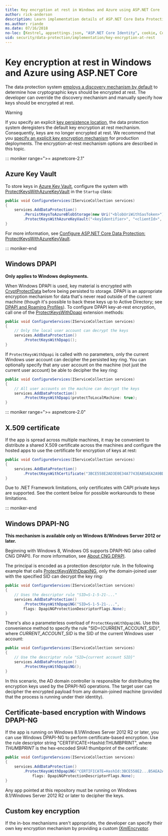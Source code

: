 ```yaml
---
title: Key encryption at rest in Windows and Azure using ASP.NET Core
author: rick-anderson
description: Learn implementation details of ASP.NET Core Data Protection key encryption at rest.
ms.author: riande
ms.date: 07/16/2018
no-loc: [Kestrel, appsettings.json, "ASP.NET Core Identity", cookie, Cookie, Blazor, "Blazor Server", "Blazor WebAssembly", "Identity", "Let's Encrypt", Razor, SignalR]
uid: security/data-protection/implementation/key-encryption-at-rest
---
```

# Key encryption at rest in Windows and Azure using ASP.NET Core

The data protection system [employs a discovery mechanism by default](xref:security/data-protection/configuration/default-settings) to determine how cryptographic keys should be encrypted at rest. The developer can override the discovery mechanism and manually specify how keys should be encrypted at rest.

> [!WARNING]
> If you specify an explicit [key persistence location](xref:security/data-protection/implementation/key-storage-providers), the data protection system deregisters the default key encryption at rest mechanism. Consequently, keys are no longer encrypted at rest. We recommend that you [specify an explicit key encryption mechanism](xref:security/data-protection/implementation/key-encryption-at-rest) for production deployments. The encryption-at-rest mechanism options are described in this topic.

::: moniker range=">= aspnetcore-2.1"

## Azure Key Vault

To store keys in [Azure Key Vault](https://azure.microsoft.com/services/key-vault/), configure the system with [ProtectKeysWithAzureKeyVault](/dotnet/api/microsoft.aspnetcore.dataprotection.azuredataprotectionbuilderextensions.protectkeyswithazurekeyvault) in the `Startup` class:

```csharp
public void ConfigureServices(IServiceCollection services)
{
    services.AddDataProtection()
        .PersistKeysToAzureBlobStorage(new Uri("<blobUriWithSasToken>"))
        .ProtectKeysWithAzureKeyVault("<keyIdentifier>", "<clientId>", "<clientSecret>");
}
```

For more information, see [Configure ASP.NET Core Data Protection: ProtectKeysWithAzureKeyVault](xref:security/data-protection/configuration/overview#protectkeyswithazurekeyvault).

::: moniker-end

## Windows DPAPI

**Only applies to Windows deployments.**

When Windows DPAPI is used, key material is encrypted with [CryptProtectData](/windows/desktop/api/dpapi/nf-dpapi-cryptprotectdata) before being persisted to storage. DPAPI is an appropriate encryption mechanism for data that's never read outside of the current machine (though it's possible to back these keys up to Active Directory; see [DPAPI and Roaming Profiles](https://support.microsoft.com/kb/309408/#6)). To configure DPAPI key-at-rest encryption, call one of the [ProtectKeysWithDpapi](/dotnet/api/microsoft.aspnetcore.dataprotection.dataprotectionbuilderextensions.protectkeyswithdpapi) extension methods:

```csharp
public void ConfigureServices(IServiceCollection services)
{
    // Only the local user account can decrypt the keys
    services.AddDataProtection()
        .ProtectKeysWithDpapi();
}
```

If `ProtectKeysWithDpapi` is called with no parameters, only the current Windows user account can decipher the persisted key ring. You can optionally specify that any user account on the machine (not just the current user account) be able to decipher the key ring:

```csharp
public void ConfigureServices(IServiceCollection services)
{
    // All user accounts on the machine can decrypt the keys
    services.AddDataProtection()
        .ProtectKeysWithDpapi(protectToLocalMachine: true);
}
```

::: moniker range=">= aspnetcore-2.0"

## X.509 certificate

If the app is spread across multiple machines, it may be convenient to distribute a shared X.509 certificate across the machines and configure the hosted apps to use the certificate for encryption of keys at rest:

```csharp
public void ConfigureServices(IServiceCollection services)
{
    services.AddDataProtection()
        .ProtectKeysWithCertificate("3BCE558E2AD3E0E34A7743EAB5AEA2A9BD2575A0");
}
```

Due to .NET Framework limitations, only certificates with CAPI private keys are supported. See the content below for possible workarounds to these limitations.

::: moniker-end

## Windows DPAPI-NG

**This mechanism is available only on Windows 8/Windows Server 2012 or later.**

Beginning with Windows 8, Windows OS supports DPAPI-NG (also called CNG DPAPI). For more information, see [About CNG DPAPI](/windows/desktop/SecCNG/cng-dpapi).

The principal is encoded as a protection descriptor rule. In the following example that calls [ProtectKeysWithDpapiNG](/dotnet/api/microsoft.aspnetcore.dataprotection.dataprotectionbuilderextensions.protectkeyswithdpaping), only the domain-joined user with the specified SID can decrypt the key ring:

```csharp
public void ConfigureServices(IServiceCollection services)
{
    // Uses the descriptor rule "SID=S-1-5-21-..."
    services.AddDataProtection()
        .ProtectKeysWithDpapiNG("SID=S-1-5-21-...",
        flags: DpapiNGProtectionDescriptorFlags.None);
}
```

There's also a parameterless overload of `ProtectKeysWithDpapiNG`. Use this convenience method to specify the rule "SID={CURRENT_ACCOUNT_SID}", where *CURRENT_ACCOUNT_SID* is the SID of the current Windows user account:

```csharp
public void ConfigureServices(IServiceCollection services)
{
    // Use the descriptor rule "SID={current account SID}"
    services.AddDataProtection()
        .ProtectKeysWithDpapiNG();
}
```

In this scenario, the AD domain controller is responsible for distributing the encryption keys used by the DPAPI-NG operations. The target user can decipher the encrypted payload from any domain-joined machine (provided that the process is running under their identity).

## Certificate-based encryption with Windows DPAPI-NG

If the app is running on Windows 8.1/Windows Server 2012 R2 or later, you can use Windows DPAPI-NG to perform certificate-based encryption. Use the rule descriptor string "CERTIFICATE=HashId:THUMBPRINT", where *THUMBPRINT* is the hex-encoded SHA1 thumbprint of the certificate:

```csharp
public void ConfigureServices(IServiceCollection services)
{
    services.AddDataProtection()
        .ProtectKeysWithDpapiNG("CERTIFICATE=HashId:3BCE558E2...B5AEA2A9BD2575A0",
            flags: DpapiNGProtectionDescriptorFlags.None);
}
```

Any app pointed at this repository must be running on Windows 8.1/Windows Server 2012 R2 or later to decipher the keys.

## Custom key encryption

If the in-box mechanisms aren't appropriate, the developer can specify their own key encryption mechanism by providing a custom [IXmlEncryptor](/dotnet/api/microsoft.aspnetcore.dataprotection.xmlencryption.ixmlencryptor).
